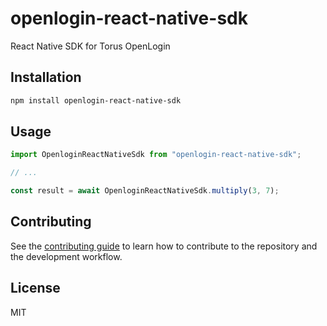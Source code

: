# openlogin-react-native-sdk

React Native SDK for Torus OpenLogin

## Installation

```sh
npm install openlogin-react-native-sdk
```

## Usage

```js
import OpenloginReactNativeSdk from "openlogin-react-native-sdk";

// ...

const result = await OpenloginReactNativeSdk.multiply(3, 7);
```

## Contributing

See the [contributing guide](CONTRIBUTING.md) to learn how to contribute to the repository and the development workflow.

## License

MIT
